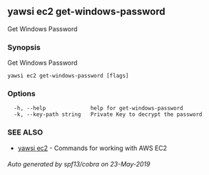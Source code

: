 ## yawsi ec2 get-windows-password

Get Windows Password

### Synopsis


Get Windows Password

```
yawsi ec2 get-windows-password [flags]
```

### Options

```
  -h, --help              help for get-windows-password
  -k, --key-path string   Private Key to decrypt the password
```

### SEE ALSO
* [yawsi ec2](yawsi_ec2.md)	 - Commands for working with AWS EC2

###### Auto generated by spf13/cobra on 23-May-2019
